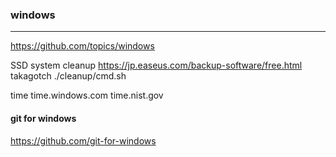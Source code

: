 ### windows
---
https://github.com/topics/windows

SSD system cleanup
https://jp.easeus.com/backup-software/free.html
takagotch ./cleanup/cmd.sh

time
time.windows.com
time.nist.gov

#### git for windows
https://github.com/git-for-windows


```
```

```
```

```
```

